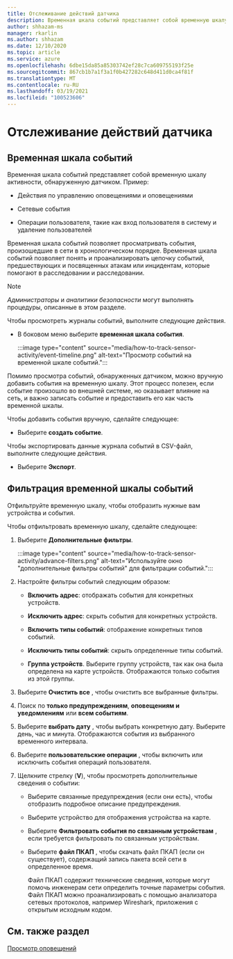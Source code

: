 ```yaml
---
title: Отслеживание действий датчика
description: Временная шкала событий представляет собой временную шкалу активности, обнаруженную в сети, включая оповещения и действия управления оповещениями, сетевые события и операции пользователя, такие как вход пользователя в систему и удаление пользователей.
author: shhazam-ms
manager: rkarlin
ms.author: shhazam
ms.date: 12/10/2020
ms.topic: article
ms.service: azure
ms.openlocfilehash: 6dbe15da85a85303742ef28c7ca609755193f25e
ms.sourcegitcommit: 867cb1b7a1f3a1f0b427282c648d411d0ca4f81f
ms.translationtype: MT
ms.contentlocale: ru-RU
ms.lasthandoff: 03/19/2021
ms.locfileid: "100523606"
---
```

# <a name="track-sensor-activity"></a>Отслеживание действий датчика

## <a name="event-timeline"></a>Временная шкала событий

Временная шкала событий представляет собой временную шкалу активности, обнаруженную датчиком. Пример:

  - Действия по управлению оповещениями и оповещениями

  - Сетевые события

  - Операции пользователя, такие как вход пользователя в систему и удаление пользователей

Временная шкала событий позволяет просматривать события, произошедшие в сети в хронологическом порядке. Временная шкала событий позволяет понять и проанализировать цепочку событий, предшествующих и посвященных атакам или инцидентам, которые помогают в расследовании и расследовании.

> [!NOTE]
> *Администраторы* и *аналитики безопасности* могут выполнять процедуры, описанные в этом разделе.

Чтобы просмотреть журналы событий, выполните следующие действия.

- В боковом меню выберите **временная шкала события**.

   :::image type="content" source="media/how-to-track-sensor-activity/event-timeline.png" alt-text="Просмотр событий на временной шкале событий.":::

Помимо просмотра событий, обнаруженных датчиком, можно вручную добавить события на временную шкалу. Этот процесс полезен, если событие произошло во внешней системе, но оказывает влияние на сеть, и важно записать событие и предоставить его как часть временной шкалы.

Чтобы добавить события вручную, сделайте следующее:

- Выберите **создать событие**.

Чтобы экспортировать данные журнала событий в CSV-файл, выполните следующие действия.

- Выберите **Экспорт**.

## <a name="filter-the-event-timeline"></a>Фильтрация временной шкалы событий

Отфильтруйте временную шкалу, чтобы отобразить нужные вам устройства и события.

Чтобы отфильтровать временную шкалу, сделайте следующее:

1. Выберите **Дополнительные фильтры**.

   :::image type="content" source="media/how-to-track-sensor-activity/advance-filters.png" alt-text="Используйте окно &quot;дополнительные фильтры событий&quot; для фильтрации событий.":::

2. Настройте фильтры событий следующим образом:

   - **Включить адрес**: отображать события для конкретных устройств.

   - **Исключить адрес**: скрыть события для конкретных устройств.

   - **Включить типы событий**: отображение конкретных типов событий.

   - **Исключить типы событий**: скрыть определенные типы событий.

   - **Группа устройств**. Выберите группу устройств, так как она была определена на карте устройств. Отображаются только события из этой группы.

3. Выберите **Очистить все** , чтобы очистить все выбранные фильтры.

4. Поиск по **только предупреждениям**, **оповещениям и уведомлениям** или **всем событиям**.

5. Выберите **выбрать дату** , чтобы выбрать конкретную дату. Выберите день, час и минута. Отображаются события из выбранного временного интервала.

6.  Выберите **пользовательские операции** , чтобы включить или исключить события операций пользователя.

7.  Щелкните стрелку (**V**), чтобы просмотреть дополнительные сведения о событии:

    - Выберите связанные предупреждения (если они есть), чтобы отобразить подробное описание предупреждения.

    - Выберите устройство для отображения устройства на карте.

    - Выберите **Фильтровать события по связанным устройствам** , если требуется фильтровать по связанным устройствам.

    - Выберите **файл ПКАП** , чтобы скачать файл ПКАП (если он существует), содержащий запись пакета всей сети в определенное время. 
    
      Файл ПКАП содержит технические сведения, которые могут помочь инженерам сети определить точные параметры события. Файл ПКАП можно проанализировать с помощью анализатора сетевых протоколов, например Wireshark, приложения с открытым исходным кодом.

## <a name="see-also"></a>См. также раздел

[Просмотр оповещений](how-to-view-alerts.md)
